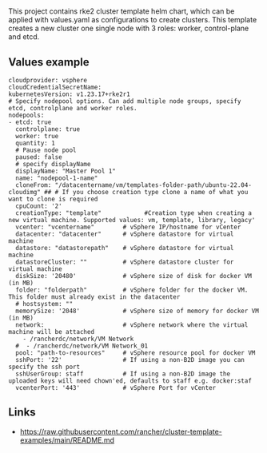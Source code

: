 # 

This project contains rke2 cluster template helm chart, which can be applied with values.yaml as configurations to create clusters.
This template creates a new cluster one single node with 3 roles: worker, control-plane and etcd.

## Values example
```
cloudprovider: vsphere
cloudCredentialSecretName:
kubernetesVersion: v1.23.17+rke2r1
# Specify nodepool options. Can add multiple node groups, specify etcd, controlplane and worker roles.
nodepools:
- etcd: true
  controlplane: true
  worker: true
  quantity: 1
  # Pause node pool
  paused: false
  # specify displayName
  displayName: "Master Pool 1"
  name: "nodepool-1-name"
  cloneFrom: "/datacentername/vm/templates-folder-path/ubuntu-22.04-cloudimg" ## # If you choose creation type clone a name of what you want to clone is required
  cpuCount: '2'
  creationType: "template"            #Creation type when creating a new virtual machine. Supported values: vm, template, library, legacy'
  vcenter: "vcentername"        # vSphere IP/hostname for vCenter
  datacenter: "datacenter"      # vSphere datastore for virtual machine
  datastore: "datastorepath"    # vSphere datastore for virtual machine
  datastoreCluster: ""          # vSphere datastore cluster for virtual machine
  diskSize: '20480'             # vSphere size of disk for docker VM (in MB)
  folder: "folderpath"          # vSphere folder for the docker VM. This folder must already exist in the datacenter
  # hostsystem: ""
  memorySize: '2048'            # vSphere size of memory for docker VM (in MB)
  network:                      # vSphere network where the virtual machine will be attached
    - /rancherdc/network/VM Network
  #  - /rancherdc/network/VM Network_01
  pool: "path-to-resources"     # vSphere resource pool for docker VM
  sshPort: '22'                 # If using a non-B2D image you can specify the ssh port
  sshUserGroup: staff           # If using a non-B2D image the uploaded keys will need chown'ed, defaults to staff e.g. docker:staf
  vcenterPort: '443'            # vSphere Port for vCenter
```
## Links
- https://raw.githubusercontent.com/rancher/cluster-template-examples/main/README.md
